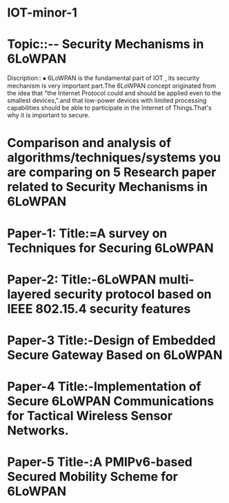 # IOT-minor-1
# Topic::-- Security Mechanisms in 6LoWPAN

Discription::
⦁	6LoWPAN is the fundamental part of IOT , its security mechanism is very important part.The 6LoWPAN concept originated from the idea that "the Internet Protocol could and should be applied even to the smallest devices,".and that low-power devices with limited processing capabilities should be able to participate in the Internet of Things.That's why it is important to secure.
# Comparison and analysis of algorithms/techniques/systems you are comparing on 5 Research paper related to Security Mechanisms in 6LoWPAN
# Paper-1: Title:=A survey on Techniques for Securing 6LoWPAN
# Paper-2: Title:-6LoWPAN multi-layered security protocol based on IEEE 802.15.4 security features
# Paper-3  Title:-Design of Embedded Secure Gateway Based on 6LoWPAN
# Paper-4  Title:-Implementation of Secure 6LoWPAN Communications for Tactical Wireless Sensor Networks.
# Paper-5 Title-:A PMIPv6-based Secured Mobility Scheme for 6LoWPAN



